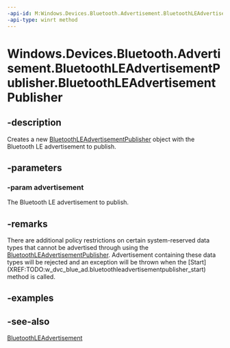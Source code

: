 ----api-id: M:Windows.Devices.Bluetooth.Advertisement.BluetoothLEAdvertisementPublisher.#ctor(Windows.Devices.Bluetooth.Advertisement.BluetoothLEAdvertisement)
-api-type: winrt method
---<!-- Method syntaxpublic BluetoothLEAdvertisementPublisher(Windows.Devices.Bluetooth.Advertisement.BluetoothLEAdvertisement advertisement)--># Windows.Devices.Bluetooth.Advertisement.BluetoothLEAdvertisementPublisher.BluetoothLEAdvertisementPublisher## -descriptionCreates a new [BluetoothLEAdvertisementPublisher](bluetoothleadvertisementpublisher.md) object with the Bluetooth LE advertisement to publish.## -parameters### -param advertisementThe Bluetooth LE advertisement to publish.## -remarksThere are additional policy restrictions on certain system-reserved data types that cannot be advertised through using the [BluetoothLEAdvertisementPublisher](bluetoothleadvertisementpublisher.md). Advertisement containing these data types will be rejected and an exception will be thrown when the [Start](XREF:TODO:w_dvc_blue_ad.bluetoothleadvertisementpublisher_start\) method is called.## -examples## -see-also[BluetoothLEAdvertisement](bluetoothleadvertisement.md)